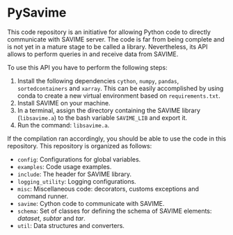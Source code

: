 # PySavime

This code repository is an initiative for allowing Python code to directly 
communicate with SAVIME server. The code is far from being
complete and is not yet in a mature stage to be called a
library. Nevertheless, its API allows to perform queries
in and receive data from SAVIME. 

To use this API you have to perform the following steps:

1. Install the following dependencies `cython`, `numpy`, `pandas`, 
`sortedcontainers` and `xarray`. This can be easily accomplished by using conda
to create a new virtual environment based on `requirements.txt`.
2. Install SAVIME on your machine.
3. In a terminal, assign the directory containing the SAVIME library (`libsavime.a`)
to the bash variable `SAVIME_LIB` and export it.
4. Run the command: `libsavime.a`.

If the compilation ran accordingly, you should be able to use
the code in this repository. This repository is organized as 
follows:

- `config`: Configurations for global variables.
- `examples`: Code usage examples.
- `include`: The header for SAVIME library.
- `logging_utility`: Logging configurations.
- `misc`: Miscellaneous code: decorators, customs
exceptions and command runner.
- `savime`: Cython code to communicate with SAVIME.
- `schema`: Set of classes for defining the schema of 
SAVIME elements: *dataset*, *subtar* and *tar*.
- `util`: Data structures and converters.
